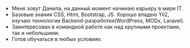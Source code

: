 - Меня зовут Данила, на данный момент начинаю карьеру в мире IT. 
- Базовые знания CSS, Html, Bootstrap, JS. Хорошо владею Yii2, изучаю технологии Backend-разработки(WordPress, MODx, Laravel).
- Заинтересован в командной работе как над крупными проектами, так и небольшими. 
- Готов обучаться в любых условиях.
